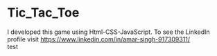 # Tic_Tac_Toe
I developed this game using Html-CSS-JavaScript. To see the LinkedIn profile visit https://www.linkedin.com/in/amar-singh-917309311/  
 test 
